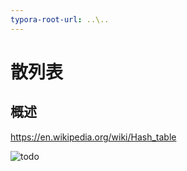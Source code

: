 ```yaml
---
typora-root-url: ..\..
---
```


# 散列表

## 概述

https://en.wikipedia.org/wiki/Hash_table















![todo](/static/image/markdown/leetcode/)